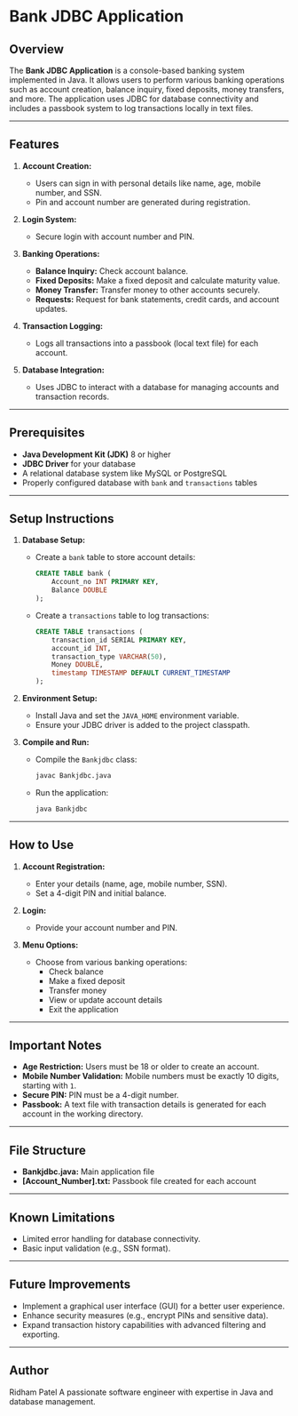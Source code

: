 # Bank JDBC Application

## Overview

The **Bank JDBC Application** is a console-based banking system implemented in Java. It allows users to perform various banking operations such as account creation, balance inquiry, fixed deposits, money transfers, and more. The application uses JDBC for database connectivity and includes a passbook system to log transactions locally in text files.

---

## Features

1. **Account Creation:**
   - Users can sign in with personal details like name, age, mobile number, and SSN.
   - Pin and account number are generated during registration.

2. **Login System:**
   - Secure login with account number and PIN.

3. **Banking Operations:**
   - **Balance Inquiry:** Check account balance.
   - **Fixed Deposits:** Make a fixed deposit and calculate maturity value.
   - **Money Transfer:** Transfer money to other accounts securely.
   - **Requests:** Request for bank statements, credit cards, and account updates.

4. **Transaction Logging:**
   - Logs all transactions into a passbook (local text file) for each account.

5. **Database Integration:**
   - Uses JDBC to interact with a database for managing accounts and transaction records.

---

## Prerequisites

- **Java Development Kit (JDK)** 8 or higher
- **JDBC Driver** for your database
- A relational database system like MySQL or PostgreSQL
- Properly configured database with `bank` and `transactions` tables

---

## Setup Instructions

1. **Database Setup:**
   - Create a `bank` table to store account details:
     ```sql
     CREATE TABLE bank (
         Account_no INT PRIMARY KEY,
         Balance DOUBLE
     );
     ```
   - Create a `transactions` table to log transactions:
     ```sql
     CREATE TABLE transactions (
         transaction_id SERIAL PRIMARY KEY,
         account_id INT,
         transaction_type VARCHAR(50),
         Money DOUBLE,
         timestamp TIMESTAMP DEFAULT CURRENT_TIMESTAMP
     );
     ```

2. **Environment Setup:**
   - Install Java and set the `JAVA_HOME` environment variable.
   - Ensure your JDBC driver is added to the project classpath.

3. **Compile and Run:**
   - Compile the `Bankjdbc` class:
     ```bash
     javac Bankjdbc.java
     ```
   - Run the application:
     ```bash
     java Bankjdbc
     ```

---

## How to Use

1. **Account Registration:**
   - Enter your details (name, age, mobile number, SSN).
   - Set a 4-digit PIN and initial balance.

2. **Login:**
   - Provide your account number and PIN.

3. **Menu Options:**
   - Choose from various banking operations:
     - Check balance
     - Make a fixed deposit
     - Transfer money
     - View or update account details
     - Exit the application

---

## Important Notes

- **Age Restriction:** Users must be 18 or older to create an account.
- **Mobile Number Validation:** Mobile numbers must be exactly 10 digits, starting with `1`.
- **Secure PIN:** PIN must be a 4-digit number.
- **Passbook:** A text file with transaction details is generated for each account in the working directory.

---

## File Structure

- **Bankjdbc.java:** Main application file
- **[Account_Number].txt:** Passbook file created for each account

---

## Known Limitations

- Limited error handling for database connectivity.
- Basic input validation (e.g., SSN format).

---

## Future Improvements

- Implement a graphical user interface (GUI) for a better user experience.
- Enhance security measures (e.g., encrypt PINs and sensitive data).
- Expand transaction history capabilities with advanced filtering and exporting.

---

## Author
Ridham Patel
A passionate software engineer with expertise in Java and database management.
